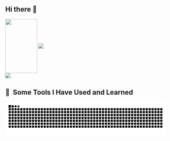 ## Hi there 👋

<div>
 <img align="center" height="170" width="100" src="https://github-readme-stats.vercel.app/api/top-langs/?username=Surya-nara0123&layout=compact&langs_count=16&theme=dracula"/>
 <img align="center" src="https://github-readme-stats.vercel.app/api?username=Surya-nara0123&show_icons=true&theme=dracula&include_all_commits=true&count_private=true&hide=issues"/>
</div>
<img src="https://img.shields.io/badge/any_text-you_like-blue"></img>
<h2> 🚀 &nbsp;Some Tools I Have Used and Learned</h2>
<p align="left">
            <i class="devicon-javascript-plain colored"></i>
</p>

![Snake animation](https://github.com/Surya-nara0123/Surya-nara0123/blob/output/github-contribution-grid-snake.svg)

<!--
**Surya-nara0123/Surya-nara0123** is a ✨ _special_ ✨ repository because its `README.md` (this file) appears on your GitHub profile.

Here are some ideas to get you started:

- 🔭 I’m currently working on ...
- 🌱 I’m currently learning ...
- 👯 I’m looking to collaborate on ...
- 🤔 I’m looking for help with ...
- 💬 Ask me about ...
- 📫 How to reach me: ...
- 😄 Pronouns: ...
- ⚡ Fun fact: ...
-->
